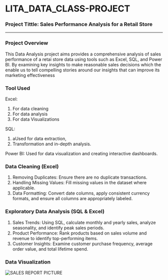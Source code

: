 # LITA_DATA_CLASS-PROJECT

### Project Tittle: Sales Performance Analysis for a Retail Store 
---
### Project Overview
This Data Analysis project aims provides a comprehensive analysis of sales performance of a retai store data using tools such as Excel, SQL, and Power BI. By examining key insights to make reasonable sales decisions which the  enable us to tell compelling stories around our insights that can improve its marketing effectiveness 

### Tool Used
Excel:
1. For data cleaning
2. For data analysis
3. For data Visualizations 

SQL:
1. aUsed for data extraction, 
2. Transformation and in-depth analysis.

Power BI:
Used for data visualization and creating interactive dashboards.

### Data Cleaning (Excel)
1. Removing Duplicates: Ensure there are no duplicate transactions.
2. Handling Missing Values: Fill missing values in the dataset where applicable.
3. Data Formatting: Convert date columns, apply consistent currency formats, and ensure all columns are appropriately labeled.

### Exploratory Data Analysis (SQL & Excel)
1. Sales Trends: Using SQL, calculate monthly and yearly sales, analyze seasonality, and identify peak sales periods.
2. Product Performance: Rank products based on sales volume and revenue to identify top-performing items.
3. Customer Insights: Examine customer purchase frequency, average order value, and total lifetime spend.

### Data Visualization 
![SALES REPORT PICTURE](https://github.com/user-attachments/assets/7f8c1c2a-18de-4858-afa0-ac191bd6ff87)



